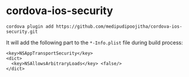 # cordova-ios-security
`cordova plugin add https://github.com/medipudipoojitha/cordova-ios-security.git`

It will add the following part to the `*-Info.plist` file during build process:

    <key>NSAppTransportSecurity</key> 
    <dict>
      <key>NSAllowsArbitraryLoads</key> <false/> 
    </dict>
